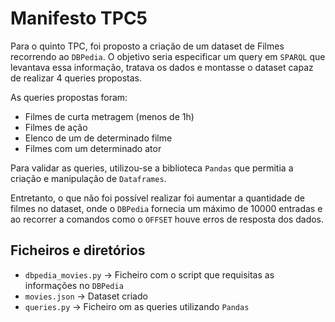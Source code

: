 # Manifesto TPC5

Para o quinto TPC, foi proposto a criação de um dataset de Filmes recorrendo  ao `DBPedia`. O objetivo seria especificar um query em `SPARQL` que levantava essa informação, tratava os dados e montasse o dataset capaz de realizar 4 queries propostas.

As queries propostas foram:
+ Filmes de curta metragem (menos de 1h)
+ Filmes de ação
+ Elenco de um de determinado filme
+ Filmes com um determinado ator

Para validar as queries, utilizou-se a biblioteca `Pandas` que permitia a criação e manipulação de `Dataframes`.

Entretanto, o que não foi possível realizar foi aumentar a quantidade de filmes no dataset, onde o `DBPedia` fornecia um máximo de 10000 entradas e ao recorrer a comandos como o `OFFSET` houve erros de resposta dos dados.

## Ficheiros e diretórios

+ `dbpedia_movies.py` -> Ficheiro com o script que requisitas as informações no `DBPedia`
+ `movies.json` -> Dataset criado
+ `queries.py` -> Ficheiro  om as queries utilizando `Pandas`